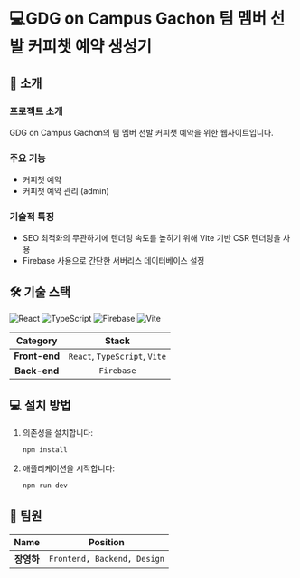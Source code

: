 # 💻GDG on Campus Gachon 팀 멤버 선발 커피챗 예약 생성기
## 🚀 소개
### 프로젝트 소개
GDG on Campus Gachon의 팀 멤버 선발 커피챗 예약을 위한 웹사이트입니다.

### 주요 기능
- 커피챗 예약
- 커피챗 예약 관리 (admin)

### 기술적 특징
- SEO 최적화의 무관하기에 렌더링 속도를 높히기 위해 Vite 기반 CSR 렌더링을 사용
- Firebase 사용으로 간단한 서버리스 데이터베이스 설정

## 🛠️ 기술 스택
![React](https://img.shields.io/badge/React-61DAFB?style=for-the-badge&logo=react&logoColor=white) ![TypeScript](https://img.shields.io/badge/TypeScript-3178C6?style=for-the-badge&logo=typescript&logoColor=white) ![Firebase](https://img.shields.io/badge/Firebase-FF7601?style=for-the-badge&logo=firebase&logoColor=white) ![Vite](https://img.shields.io/badge/Vite-52357B?style=for-the-badge&logo=vite&logoColor=white)

| **Category** | **Stack** |
|:------------:|:----------:|
| **Front-end** | `React`, `TypeScript`, `Vite`|
| **Back-end** | `Firebase` |


## 💻 설치 방법
1. 의존성을 설치합니다:
   ```bash
   npm install
   ```
2. 애플리케이션을 시작합니다:
   ```bash
   npm run dev
   ```


## 👥 팀원
| **Name** | **Position** |
|:--------:|:------------:|
| **장영하** | `Frontend, Backend, Design` |

